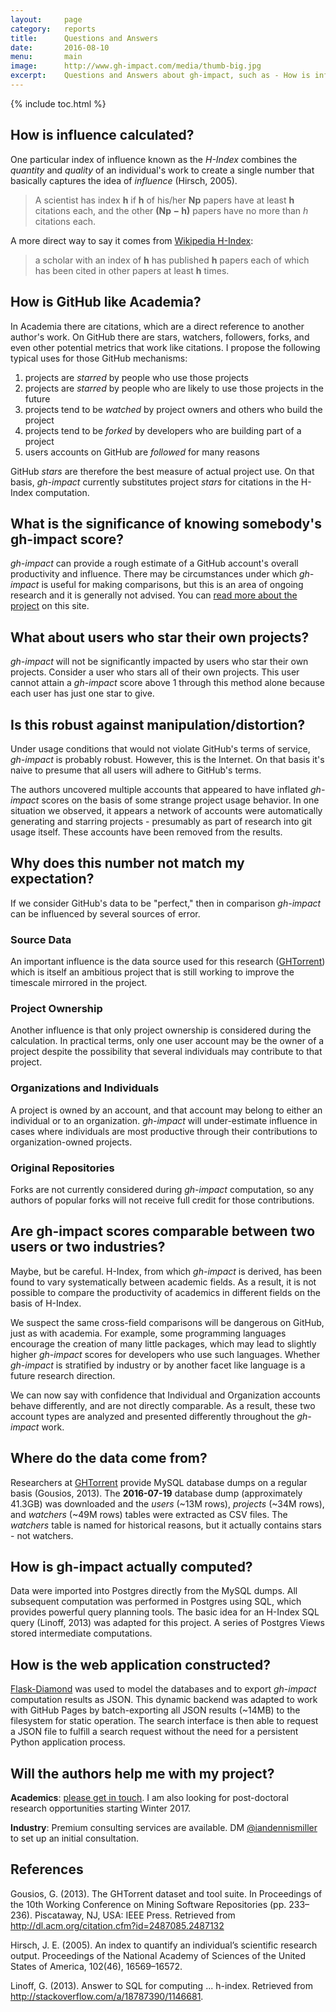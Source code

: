 ```yaml
---
layout:     page
category:   reports
title:      Questions and Answers
date:       2016-08-10
menu:       main
image:      http://www.gh-impact.com/media/thumb-big.jpg
excerpt:    Questions and Answers about gh-impact, such as - How is influence calculated? Can gh-impact be manipulated? gh-impact is a measure of influence on GitHub.
---
```


{% include toc.html %}

## How is influence calculated?

One particular index of influence known as the *H-Index* combines the *quantity* and *quality* of an individual's work to create a single number that basically captures the idea of *influence* (Hirsch, 2005).

> A scientist has index **h** if **h** of his/her **Np** papers have at least **h** citations each, and the other **(Np − h)** papers have no more than *h* citations each.

A more direct way to say it comes from [Wikipedia H-Index](https://en.wikipedia.org/wiki/H-index):

> a scholar with an index of **h** has published **h** papers each of which has been cited in other papers at least **h** times.

## How is GitHub like Academia?

In Academia there are citations, which are a direct reference to another author's work. On GitHub there are stars, watchers, followers, forks, and even other potential metrics that work like citations.  I propose the following typical uses for those GitHub mechanisms:

1. projects are *starred* by people who use those projects
2. projects are *starred* by people who are likely to use those projects in the future
3. projects tend to be *watched* by project owners and others who build the project
4. projects tend to be *forked* by developers who are building part of a project
5. users accounts on GitHub are *followed* for many reasons

GitHub *stars* are therefore the best measure of actual project use. On that basis, *gh-impact* currently substitutes project *stars* for citations in the H-Index computation.

## What is the significance of knowing somebody's **gh-impact** score?

*gh-impact* can provide a rough estimate of a GitHub account's overall productivity and influence.  There may be circumstances under which *gh-impact* is useful for making comparisons, but this is an area of ongoing research and it is generally not advised.  You can [read more about the project](/about/) on this site.

## What about users who star their own projects?

*gh-impact* will not be significantly impacted by users who star their own projects.  Consider a user who stars all of their own projects.  This user cannot attain a *gh-impact* score above 1 through this method alone because each user has just one star to give.

## Is this robust against manipulation/distortion?

Under usage conditions that would not violate GitHub's terms of service, *gh-impact* is probably robust.  However, this is the Internet.  On that basis it's naive to presume that all users will adhere to GitHub's terms.

The authors uncovered multiple accounts that appeared to have inflated *gh-impact* scores on the basis of some strange project usage behavior.  In one situation we observed, it appears a network of accounts were automatically generating and starring projects - presumably as part of research into git usage itself.  These accounts have been removed from the results.

## Why does this number not match my expectation?

If we consider GitHub's data to be "perfect," then in comparison *gh-impact* can be influenced by several sources of error.

### Source Data

An important influence is the data source used for this research ([GHTorrent](http://ghtorrent.org)) which is itself an ambitious project that is still working to improve the timescale mirrored in the project.

### Project Ownership

Another influence is that only project ownership is considered during the calculation.  In practical terms, only one user account may be the owner of a project despite the possibility that several individuals may contribute to that project.

### Organizations and Individuals

A project is owned by an account, and that account may belong to either an individual or to an organization.  *gh-impact* will under-estimate influence in cases where individuals are most productive through their contributions to organization-owned projects.

### Original Repositories

Forks are not currently considered during *gh-impact* computation, so any authors of popular forks will not receive full credit for those contributions.

## Are **gh-impact** scores comparable between two users or two industries?

Maybe, but be careful.  H-Index, from which *gh-impact* is derived, has been found to vary systematically between academic fields.  As a result, it is not possible to compare the productivity of academics in different fields on the basis of H-Index.

We suspect the same cross-field comparisons will be dangerous on GitHub, just as with academia.  For example, some programming languages encourage the creation of many little packages, which may lead to slightly higher *gh-impact* scores for developers who use such languages.  Whether *gh-impact* is stratified by industry or by another facet like language is a future research direction.

We can now say with confidence that Individual and Organization accounts behave differently, and are not directly comparable.  As a result, these two account types are analyzed and presented differently throughout the *gh-impact* work.

## Where do the data come from?

Researchers at [GHTorrent](http://ghtorrent.org) provide MySQL database dumps on a regular basis (Gousios, 2013).  The **2016-07-19** database dump (approximately 41.3GB) was downloaded and the *users* (~13M rows), *projects* (~34M rows), and *watchers* (~49M rows) tables were extracted as CSV files.  The *watchers* table is named for historical reasons, but it actually contains stars - not watchers.

## How is **gh-impact** actually computed?

Data were imported into Postgres directly from the MySQL dumps. All subsequent computation was performed in Postgres using SQL, which provides powerful query planning tools.  The basic idea for an H-Index SQL query (Linoff, 2013) was adapted for this project.  A series of Postgres Views stored intermediate computations.

## How is the web application constructed?

[Flask-Diamond](http://flask-diamond.org) was used to model the databases and to export *gh-impact* computation results as JSON.  This dynamic backend was adapted to work with GitHub Pages by batch-exporting all JSON results (~14MB) to the filesystem for static operation.  The search interface is then able to request a JSON file to fulfill a search request without the need for a persistent Python application process.

## Will the authors help me with my project?

**Academics**: [please get in touch](http://imiller.utsc.utoronto.ca/page/contact.html). I am also looking for post-doctoral research opportunities starting Winter 2017.

**Industry**: Premium consulting services are available. DM [@iandennismiller](https://twitter.com/iandennismiller) to set up an initial consultation.

## References

Gousios, G. (2013). The GHTorrent dataset and tool suite. In Proceedings of the 10th Working Conference on Mining Software Repositories (pp. 233–236). Piscataway, NJ, USA: IEEE Press. Retrieved from http://dl.acm.org/citation.cfm?id=2487085.2487132

Hirsch, J. E. (2005). An index to quantify an individual’s scientific research output. Proceedings of the National Academy of Sciences of the United States of America, 102(46), 16569–16572.

Linoff, G. (2013). Answer to SQL for computing ... h-index.  Retrieved from http://stackoverflow.com/a/18787390/1146681.
